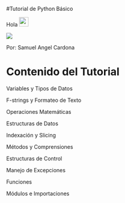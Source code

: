 #Tutorial de Python Básico

Hola <img src="https://media.giphy.com/media/hvRJCLFzcasrR4ia7z/giphy.gif" width="25px">
<p align="left">
<img src="https://readme-typing-svg.herokuapp.com/?lines=Bienvenido+a+mi+tutorial&center=true&width=360&height=30">
</p>

Por: Samuel Angel Cardona

# Contenido del Tutorial

Variables y Tipos de Datos

F-strings y Formateo de Texto

Operaciones Matemáticas

Estructuras de Datos

Indexación y Slicing

Métodos y Comprensiones

Estructuras de Control

Manejo de Excepciones

Funciones

Módulos e Importaciones

